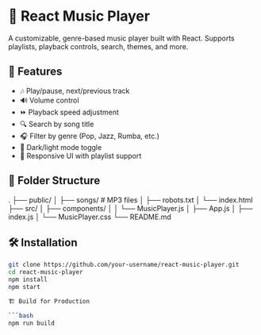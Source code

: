 # 🎵 React Music Player

A customizable, genre-based music player built with React. Supports playlists, playback controls, search, themes, and more.

## 🚀 Features

- 🎶 Play/pause, next/previous track  
- 🔊 Volume control  
- ⏩ Playback speed adjustment  
- 🔍 Search by song title  
- 🎧 Filter by genre (Pop, Jazz, Rumba, etc.)  
- 🌙 Dark/light mode toggle  
- 📝 Responsive UI with playlist support  

## 📁 Folder Structure

.
├── public/
│ ├── songs/ # MP3 files
│ ├── robots.txt
│ └── index.html
├── src/
│ ├── components/
│ │ └── MusicPlayer.js
│ ├── App.js
│ ├── index.js
│ └── MusicPlayer.css
└── README.md

## 🛠️ Installation

```bash
git clone https://github.com/your-username/react-music-player.git
cd react-music-player
npm install
npm start

🏗️ Build for Production

```bash
npm run build
